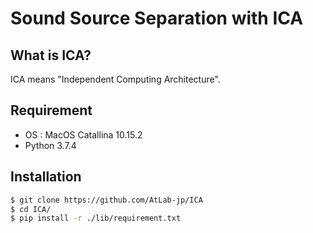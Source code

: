 Sound Source Separation with ICA
=================================

## What is ICA?
ICA means "Independent Computing Architecture".

## Requirement
- OS : MacOS Catallina 10.15.2
- Python 3.7.4

## Installation
```sh
$ git clone https://github.com/AtLab-jp/ICA
$ cd ICA/
$ pip install -r ./lib/requirement.txt
```
